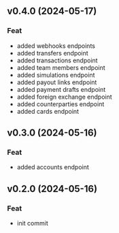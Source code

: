 ## v0.4.0 (2024-05-17)

### Feat

- added webhooks endpoints
- added transfers endpoint
- added transactions endpoint
- added team members endpoint
- added simulations endpoint
- added payout links endpoint
- added payment drafts endpoint
- added foreign exchange endpoint
- added counterparties endpoint
- added cards endpoint

## v0.3.0 (2024-05-16)

### Feat

- added accounts endpoint

## v0.2.0 (2024-05-16)

### Feat

- init commit
